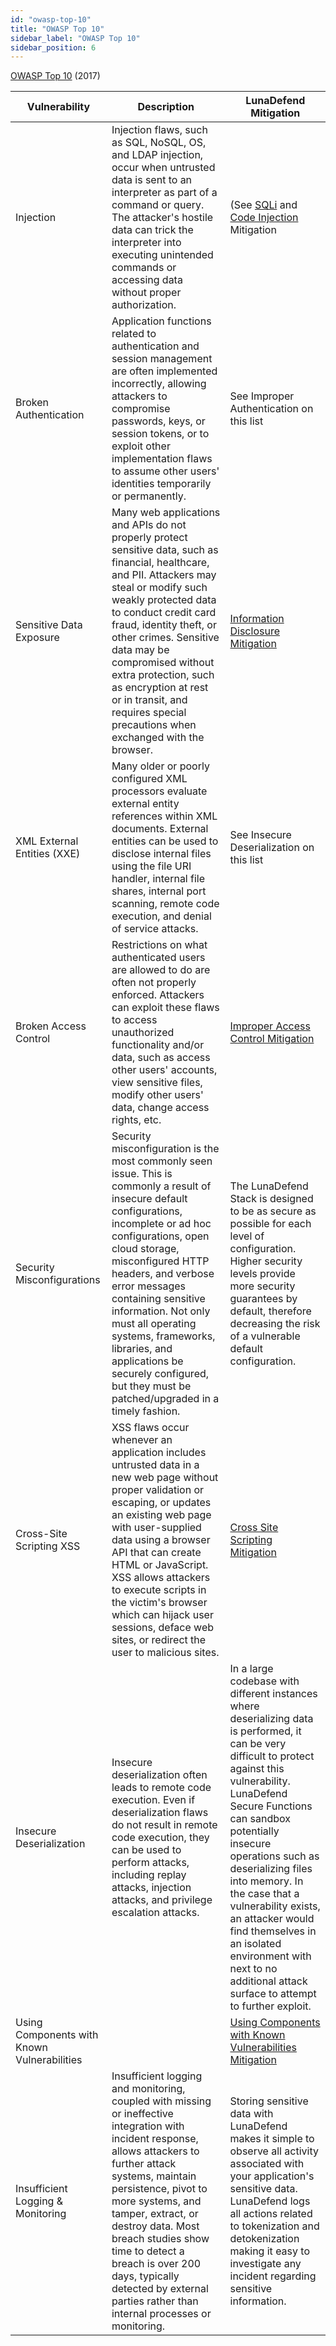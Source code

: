 ```yaml
---
id: "owasp-top-10"
title: "OWASP Top 10"
sidebar_label: "OWASP Top 10"
sidebar_position: 6
---
```

<!--
  ~ Copyright by LunaSec (owned by Refinery Labs, Inc)
  ~
  ~ Licensed under the Creative Commons Attribution-ShareAlike 4.0 International
  ~ (the "License"); you may not use this file except in compliance with the
  ~ License. You may obtain a copy of the License at
  ~
  ~ https://creativecommons.org/licenses/by-sa/4.0/legalcode
  ~
  ~ See the License for the specific language governing permissions and
  ~ limitations under the License.
  ~
-->
[OWASP Top 10](https://owasp.org/www-project-top-ten/) (2017)

| Vulnerability | Description | LunaDefend Mitigation |
| --- | --- | --- |
| Injection | Injection flaws, such as SQL, NoSQL, OS, and LDAP injection, occur when untrusted data is sent to an interpreter as part of a command or query. The attacker&#39;s hostile data can trick the interpreter into executing unintended commands or accessing data without proper authorization. | (See [SQLi](/pages/lunadefend/how-it-works/security/vulns-and-mitigations#sql-injection) and [Code Injection](/pages/lunadefend/how-it-works/security/vulns-and-mitigations#code-injection) Mitigation |
| Broken Authentication | Application functions related to authentication and session management are often implemented incorrectly, allowing attackers to compromise passwords, keys, or session tokens, or to exploit other implementation flaws to assume other users&#39; identities temporarily or permanently. | See Improper Authentication on this list |
| Sensitive Data Exposure | Many web applications and APIs do not properly protect sensitive data, such as financial, healthcare, and PII. Attackers may steal or modify such weakly protected data to conduct credit card fraud, identity theft, or other crimes. Sensitive data may be compromised without extra protection, such as encryption at rest or in transit, and requires special precautions when exchanged with the browser. | [Information Disclosure Mitigation](/pages/lunadefend/how-it-works/security/vulns-and-mitigations#information-disclosure) |
| XML External Entities (XXE) | Many older or poorly configured XML processors evaluate external entity references within XML documents. External entities can be used to disclose internal files using the file URI handler, internal file shares, internal port scanning, remote code execution, and denial of service attacks. | See Insecure Deserialization on this list |
| Broken Access Control | Restrictions on what authenticated users are allowed to do are often not properly enforced. Attackers can exploit these flaws to access unauthorized functionality and/or data, such as access other users&#39; accounts, view sensitive files, modify other users&#39; data, change access rights, etc. | [Improper Access Control Mitigation](/pages/lunadefend/how-it-works/security/vulns-and-mitigations#improper-access-control) |
| Security Misconfigurations | Security misconfiguration is the most commonly seen issue. This is commonly a result of insecure default configurations, incomplete or ad hoc configurations, open cloud storage, misconfigured HTTP headers, and verbose error messages containing sensitive information. Not only must all operating systems, frameworks, libraries, and applications be securely configured, but they must be patched/upgraded in a timely fashion. | The LunaDefend Stack is designed to be as secure as possible for each level of configuration. Higher security levels provide more security guarantees by default, therefore decreasing the risk of a vulnerable default configuration. |
| Cross-Site Scripting XSS | XSS flaws occur whenever an application includes untrusted data in a new web page without proper validation or escaping, or updates an existing web page with user-supplied data using a browser API that can create HTML or JavaScript. XSS allows attackers to execute scripts in the victim&#39;s browser which can hijack user sessions, deface web sites, or redirect the user to malicious sites. | [Cross Site Scripting Mitigation](/pages/lunadefend/how-it-works/security/vulns-and-mitigations#cross-site-scripting-xss) |
| Insecure Deserialization | Insecure deserialization often leads to remote code execution. Even if deserialization flaws do not result in remote code execution, they can be used to perform attacks, including replay attacks, injection attacks, and privilege escalation attacks. | In a large codebase with different instances where deserializing data is performed, it can be very difficult to protect against this vulnerability. LunaDefend Secure Functions can sandbox potentially insecure operations such as deserializing files into memory. In the case that a vulnerability exists, an attacker would find themselves in an isolated environment with next to no additional attack surface to attempt to further exploit. |
| Using Components with Known Vulnerabilities | | [Using Components with Known Vulnerabilities Mitigation](/pages/lunadefend/how-it-works/security/vulns-and-mitigations#using-components-with-known-vulnerabilities) |
| Insufficient Logging &amp; Monitoring | Insufficient logging and monitoring, coupled with missing or ineffective integration with incident response, allows attackers to further attack systems, maintain persistence, pivot to more systems, and tamper, extract, or destroy data. Most breach studies show time to detect a breach is over 200 days, typically detected by external parties rather than internal processes or monitoring. | Storing sensitive data with LunaDefend makes it simple to observe all activity associated with your application&#39;s sensitive data. LunaDefend logs all actions related to tokenization and detokenization making it easy to investigate any incident regarding sensitive information. |
